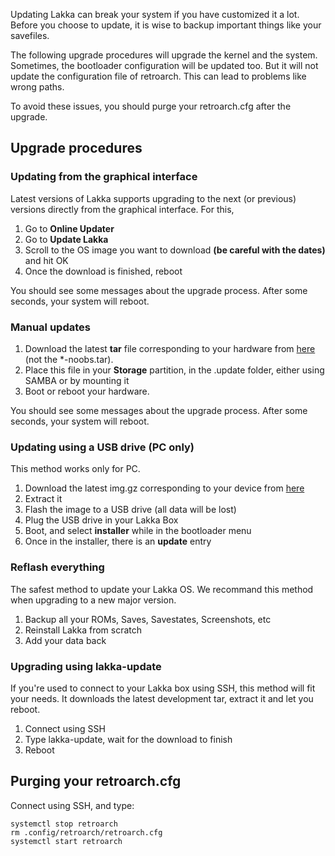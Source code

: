 Updating Lakka can break your system if you have customized it a lot. Before you choose to update, it is wise to backup important things like your savefiles.

The following upgrade procedures will upgrade the kernel and the system. Sometimes, the bootloader configuration will be updated too. But it will not update the configuration file of retroarch. This can lead to problems like wrong paths.

To avoid these issues, you should purge your retroarch.cfg after the upgrade.

## Upgrade procedures

### Updating from the graphical interface

Latest versions of Lakka supports upgrading to the next (or previous) versions directly from the graphical interface. For this,

1. Go to **Online Updater**
2. Go to **Update Lakka**
3. Scroll to the OS image you want to download **(be careful with the dates)** and hit OK
4. Once the download is finished, reboot

You should see some messages about the upgrade process. After some seconds, your system will reboot.

### Manual updates

1. Download the latest **tar** file corresponding to your hardware from [here](http://sources.lakka.tv/nightly/) (not the *-noobs.tar).
2. Place this file in your **Storage** partition, in the .update folder, either using SAMBA or by mounting it
3. Boot or reboot your hardware.

You should see some messages about the upgrade process. After some seconds, your system will reboot.

### Updating using a USB drive (PC only)

This method works only for PC.

1. Download the latest img.gz corresponding to your device from [here](http://sources.lakka.tv/nightly/)
2. Extract it
3. Flash the image to a USB drive (all data will be lost)
4. Plug the USB drive in your Lakka Box
5. Boot, and select **installer** while in the bootloader menu
6. Once in the installer, there is an **update** entry

### Reflash everything

The safest method to update your Lakka OS. We recommand this method when upgrading to a new major version.

1. Backup all your ROMs, Saves, Savestates, Screenshots, etc
2. Reinstall Lakka from scratch
3. Add your data back

### Upgrading using lakka-update

If you're used to connect to your Lakka box using SSH, this method will fit your needs. It downloads the latest development tar, extract it and let you reboot.

1. Connect using SSH
2. Type lakka-update, wait for the download to finish
3. Reboot

## Purging your retroarch.cfg

Connect using SSH, and type:

    systemctl stop retroarch
    rm .config/retroarch/retroarch.cfg
    systemctl start retroarch
